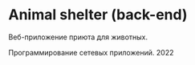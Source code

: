 # Animal shelter (back-end)
Веб-приложение приюта для животных.

Программирование сетевых приложений. 
2022
